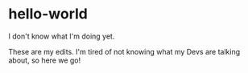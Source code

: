 # hello-world
I don't know what I'm doing yet.

These are my edits. I'm tired of not knowing what my Devs are talking about, so here we go!
